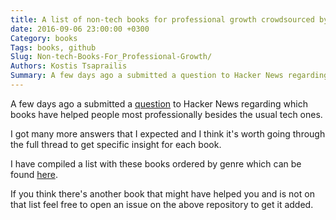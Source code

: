 ```yaml
---
title: A list of non-tech books for professional growth crowdsourced by Hacker News
date: 2016-09-06 23:00:00 +0300
Category: books
Tags: books, github
Slug: Non-tech-Books-For_Professional-Growth/
Authors: Kostis Tsaprailis
Summary: A few days ago a submitted a question to Hacker News regarding which books have helped people most professionally besides the usual tech ones.
---
```


A few days ago a submitted a [question](https://news.ycombinator.com/item?id=12415621) to Hacker News regarding which books have helped people most professionally besides the usual tech ones.

I got many more answers that I expected and I think it's worth going through the full thread to get specific insight for each book.

I have compiled a list with these books ordered by genre which can be found [here](https://github.com/kostistsaprailis/non-tech-books-for-developers).

If you think there's another book that might have helped you and is not on that list feel free to open an issue on the above repository to get it added.
